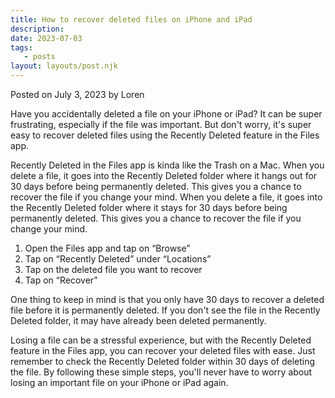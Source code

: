 ```yaml
---
title: How to recover deleted files on iPhone and iPad
description:
date: 2023-07-03
tags:
   - posts
layout: layouts/post.njk
---
```


Posted on July 3, 2023 by Loren

Have you accidentally deleted a file on your iPhone or iPad? It can be super frustrating, especially if the file was important. But don't worry, it's super easy to recover deleted files using the Recently Deleted feature in the Files app.

Recently Deleted in the Files app is kinda like the Trash on a Mac. When you delete a file, it goes into the Recently Deleted folder where it hangs out for 30 days before being permanently deleted. This gives you a chance to recover the file if you change your mind. When you delete a file, it goes into the Recently Deleted folder where it stays for 30 days before being permanently deleted. This gives you a chance to recover the file if you change your mind.

1. Open the Files app and tap on “Browse”
2. Tap on “Recently Deleted” under “Locations”
3. Tap on the deleted file you want to recover
4. Tap on “Recover”

One thing to keep in mind is that you only have 30 days to recover a deleted file before it is permanently deleted. If you don't see the file in the Recently Deleted folder, it may have already been deleted permanently.

Losing a file can be a stressful experience, but with the Recently Deleted feature in the Files app, you can recover your deleted files with ease. Just remember to check the Recently Deleted folder within 30 days of deleting the file. By following these simple steps, you'll never have to worry about losing an important file on your iPhone or iPad again.
